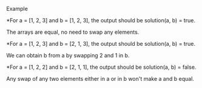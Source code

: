 Example

*For a = [1, 2, 3] and b = [1, 2, 3], the output should be
solution(a, b) = true.

The arrays are equal, no need to swap any elements.

*For a = [1, 2, 3] and b = [2, 1, 3], the output should be
solution(a, b) = true.

We can obtain b from a by swapping 2 and 1 in b.

*For a = [1, 2, 2] and b = [2, 1, 1], the output should be
solution(a, b) = false.

Any swap of any two elements either in a or in b won't make a and b equal.